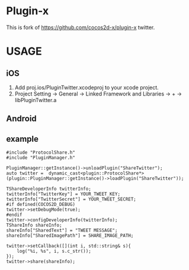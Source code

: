 Plugin-x
========

This is fork of https://github.com/cocos2d-x/plugin-x twitter.

# USAGE

## iOS

1. Add proj.ios/PluginTwitter.xcodeproj to your xcode project.
2. Project Setting -> General -> Linked Framework and Libraries -> + -> libPluginTwitter.a

## Android


## example

```
#include "ProtocolShare.h"
#include "PluginManager.h"

PluginManager::getInstance()->unloadPlugin("ShareTwitter");
auto twitter =  dynamic_cast<plugin::ProtocolShare*>(plugin::PluginManager::getInstance()->loadPlugin("ShareTwitter"));
  
TShareDeveloperInfo twitterInfo;
twitterInfo["TwitterKey"] = YOUR_TWEET_KEY;
twitterInfo["TwitterSecret"] = YOUR_TWEET_SECRET;
#if defined(COCOS2D_DEBUG)
twitter->setDebugMode(true);
#endif
twitter->configDeveloperInfo(twitterInfo);
TShareInfo shareInfo;
shareInfo["SharedText"] = "TWEET MESSAGE";
shareInfo["SharedImagePath"] = SHARE_IMAGE_PATH;

twitter->setCallback([](int i, std::string& s){
    log("%i, %s", i, s.c_str());
});
twitter->share(shareInfo);
```
